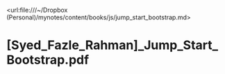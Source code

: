   <url:file:///~/Dropbox (Personal)/mynotes/content/books/js/jump_start_bootstrap.md>

# [Syed_Fazle_Rahman]_Jump_Start_Bootstrap.pdf
